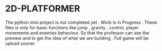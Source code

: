 # 2D-PLATFORMER
The python mini project is not completed yet . Work is in Progress . These files is only for basic functions like jump , gravity , control, player movements and enemies behaviour.  So that the professor can see the preview and to get the idea of what we are building . Full game will be upload sooner
